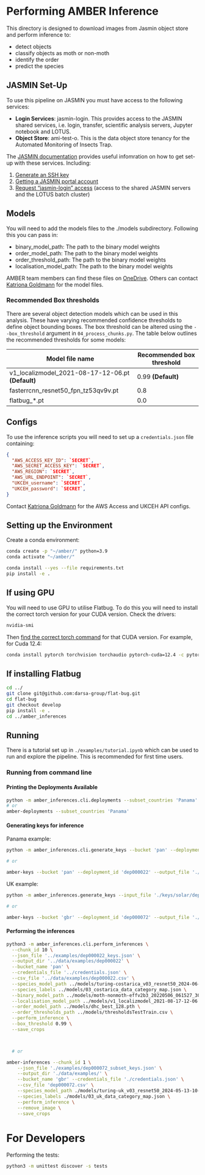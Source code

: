 # Performing AMBER Inference

This directory is designed to download images from Jasmin object store and perform inference to:
- detect objects
- classify objects as moth or non-moth
- identify the order
- predict the species


## JASMIN Set-Up

To use this pipeline on JASMIN you must have access to the following services:
- **Login Services**: jasmin-login. This provides access to the JASMIN shared services, i.e. login, transfer, scientific analysis servers, Jupyter notebook and LOTUS.
- **Object Store**: ami-test-o. This is the data object store tenancy for the Automated Monitoring of Insects Trap.

The [JASMIN documentation](https://help.jasmin.ac.uk/docs/getting-started/get-started-with-jasmin/) provides useful infomration on how to get set-up with these services. Including:
1. [Generate an SSH key](https://help.jasmin.ac.uk/docs/getting-started/generate-ssh-key-pair/)
2. [Getting a JASMIN portal account](https://help.jasmin.ac.uk/docs/getting-started/get-jasmin-portal-account/)
3. [Request “jasmin-login” access](https://help.jasmin.ac.uk/docs/getting-started/get-login-account/) (access to the shared JASMIN servers and the LOTUS batch cluster)

## Models

You will need to add the models files to the ./models subdirectory. Following this you can pass in:
- binary_model_path: The path to the binary model weights
- order_model_path: The path to the binary model weights
- order_threshold_path: The path to the binary model weights
- localisation_model_path: The path to the binary model weights

AMBER team members can find these files on [OneDrive](https://thealanturininstitute.sharepoint.com/:f:/r/sites/Automatedbiodiversitymonitoring/Shared%20Documents/General/Data/models/jasmin?csf=1&web=1&e=HgjhgA). Others can contact [Katriona Goldmann](kgoldmann@turing.ac.uk) for the model files.

### Recommended Box thresholds

There are several object detection models which can be used in this analysis. These have varying recommended confidence thresholds to define object bounding boxes. The box threshold can be altered using the `--box_threshold` argument in `04_process_chunks.py`. The table below outlines the recommended thresholds for some models:

| Model file name                                   | Recommended box threshold |
|---------------------------------------------------|---------------------------|
| v1_localizmodel_2021-08-17-12-06.pt **(Default)** | 0.99 **(Default)**        |
| fasterrcnn_resnet50_fpn_tz53qv9v.pt               | 0.8                       |
| flatbug_*.pt                                      | 0.0                       |




## Configs

To use the inference scripts you will need to set up a `credentials.json` file containing:

```json
{
  "AWS_ACCESS_KEY_ID": `SECRET`,
  "AWS_SECRET_ACCESS_KEY": `SECRET`,
  "AWS_REGION": `SECRET`,
  "AWS_URL_ENDPOINT": `SECRET`,
  "UKCEH_username": `SECRET`,
  "UKCEH_password": `SECRET`,
}
```

Contact [Katriona Goldmann](kgoldmann@turing.ac.uk) for the AWS Access and UKCEH API configs.




## Setting up the Environment

Create a conda environment:

```bash
conda create -p "~/amber/" python=3.9
conda activate "~/amber/"
```

```sh
conda install --yes --file requirements.txt
pip install -e .
```

## If using GPU

You will need to use GPU to utilise Flatbug. To do this you will need to install the correct torch version for your CUDA version. Check the drivers:

```bash
nvidia-smi
```

Then [find the correct torch command](https://pytorch.org/get-started/locally/) for that CUDA version. For example, for Cuda 12.4:

```bash
conda install pytorch torchvision torchaudio pytorch-cuda=12.4 -c pytorch -c nvidia
```

## If installing Flatbug


```bash
cd ../
git clone git@github.com:darsa-group/flat-bug.git
cd flat-bug
git checkout develop
pip install -e .
cd ../amber_inferences
```



## Running

There is a tutorial set up in `./examples/tutorial.ipynb` which can be used to
run and explore the pipeline. This is recommended for first time users.

### Running from command line

#### Printing the Deployments Available

```sh
python -m amber_inferences.cli.deployments --subset_countries 'Panama'
# or
amber-deployments --subset_countries 'Panama'
```

#### Generating keys for inference

Panama example:

```sh
python -m amber_inferences.cli.generate_keys --bucket 'pan' --deployment_id 'dep000022' --output_file './keys/dep000022_keys.json'

# or

amber-keys --bucket 'pan' --deployment_id 'dep000022' --output_file './keys/dep000022_keys.json' --file_extensions 'jpeg' 'jpg'
```

UK example:

```sh
python -m amber_inferences.generate_keys --input_file './keys/solar/dep000072_keys.txt' --file_extensions 'jpg' 'jpeg' --chunk_size 100 --output_file './keys/dep000072_workload_chunks.json'

# or

amber-keys --bucket 'gbr' --deployment_id 'dep000072' --output_file './keys/dep000072_keys.txt'
```

#### Performing the inferences

```sh
python3 -m amber_inferences.cli.perform_inferences \
  --chunk_id 10 \
  --json_file '../examples/dep000022_keys.json' \
  --output_dir '../data/examples/dep000022' \
  --bucket_name 'pan' \
  --credentials_file '../credentials.json' \
  --csv_file '../data/examples/dep000022.csv' \
  --species_model_path ../models/turing-costarica_v03_resnet50_2024-06-04-16-17_state.pt \
  --species_labels ../models/03_costarica_data_category_map.json \
  --binary_model_path ../models/moth-nonmoth-effv2b3_20220506_061527_30.pth \
  --localisation_model_path ../models/v1_localizmodel_2021-08-17-12-06.pt \
  --order_model_path ../models/dhc_best_128.pth \
  --order_thresholds_path ../models/thresholdsTestTrain.csv \
  --perform_inference \
  --box_threshold 0.99 \
  --save_crops



  # or

amber-inferences --chunk_id 1 \
    --json_file './examples/dep000072_subset_keys.json' \
    --output_dir './data/examples/' \
    --bucket_name 'gbr' --credentials_file './credentials.json' \
    --csv_file 'dep000072.csv' \
    --species_model_path ./models/turing-uk_v03_resnet50_2024-05-13-10-03_state.pt \
    --species_labels ./models/03_uk_data_category_map.json \
    --perform_inference \
    --remove_image \
    --save_crops
```





# For Developers

Performing the tests:

```sh
python3 -m unittest discover -s tests
```
